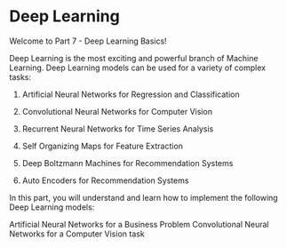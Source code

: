 # Deep Learning 

Welcome to Part 7 - Deep Learning Basics!


Deep Learning is the most exciting and powerful branch of Machine Learning. Deep Learning models can be used for a variety of complex tasks:

1. Artificial Neural Networks for Regression and Classification

2. Convolutional Neural Networks for Computer Vision

3. Recurrent Neural Networks for Time Series Analysis

4. Self Organizing Maps for Feature Extraction

5. Deep Boltzmann Machines for Recommendation Systems

6. Auto Encoders for Recommendation Systems

In this part, you will understand and learn how to implement the following Deep Learning models:

Artificial Neural Networks for a Business Problem
Convolutional Neural Networks for a Computer Vision task
